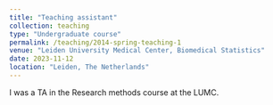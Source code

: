 ```yaml
---
title: "Teaching assistant"
collection: teaching
type: "Undergraduate course"
permalink: /teaching/2014-spring-teaching-1
venue: "Leiden University Medical Center, Biomedical Statistics"
date: 2023-11-12
location: "Leiden, The Netherlands"
---
```


I was a TA in the Research methods course at the LUMC.
